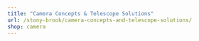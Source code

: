 ```yaml
---
title: "Camera Concepts & Telescope Solutions"
url: /stony-brook/camera-concepts-and-telescope-solutions/
shop: camera
---
```

